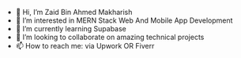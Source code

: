 - 👋 Hi, I’m Zaid Bin Ahmed Makharish
- 👀 I’m interested in MERN Stack Web And Mobile App Development
- 🌱 I’m currently learning Supabase
- 💞️ I’m looking to collaborate on amazing technical projects
- 📫 How to reach me: via Upwork OR Fiverr

<!---
zaidahmed332675/zaidahmed332675 is a ✨ special ✨ repository because its `README.md` (this file) appears on your GitHub profile.
You can click the Preview link to take a look at your changes.
--->
